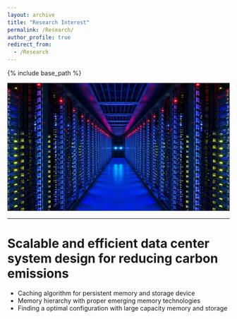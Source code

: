 ```yaml
---
layout: archive
title: "Research Interest"
permalink: /Research/
author_profile: true
redirect_from:
  - /Research
---
```



{% include base_path %}

![datacenter_img](/images/datacenter.jpg)

---

Scalable and efficient data center system design for reducing carbon emissions
======
* Caching algorithm for persistent memory and storage device
* Memory hierarchy with proper emerging memory technologies
* Finding a optimal configuration  with large capacity memory and storage

